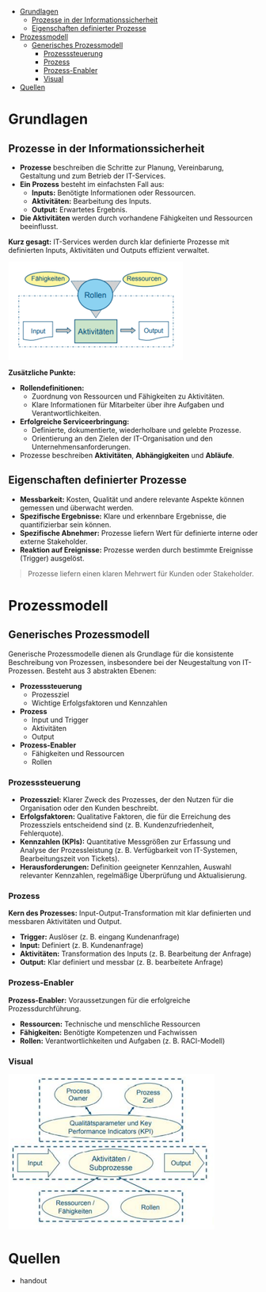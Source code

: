 <!--toc:start-->

- [Grundlagen](#grundlagen)
  - [Prozesse in der Informationssicherheit](#prozesse-in-der-informationssicherheit)
  - [Eigenschaften definierter Prozesse](#eigenschaften-definierter-prozesse)
- [Prozessmodell](#prozessmodell)
  - [Generisches Prozessmodell](#generisches-prozessmodell)
    - [Prozesssteuerung](#prozesssteuerung)
    - [Prozess](#prozess)
    - [Prozess-Enabler](#prozess-enabler)
    - [Visual](#visual)
- [Quellen](#quellen)
<!--toc:end-->

# Grundlagen

## Prozesse in der Informationssicherheit

- **Prozesse** beschreiben die Schritte zur Planung, Vereinbarung, Gestaltung und zum Betrieb der IT-Services.
- **Ein Prozess** besteht im einfachsten Fall aus:
  - **Inputs:** Benötigte Informationen oder Ressourcen.
  - **Aktivitäten:** Bearbeitung des Inputs.
  - **Output:** Erwartetes Ergebnis.
- **Die Aktivitäten** werden durch vorhandene Fähigkeiten und Ressourcen beeinflusst.

**Kurz gesagt:** IT-Services werden durch klar definierte Prozesse mit definierten Inputs, Aktivitäten und Outputs effizient verwaltet.

![Prozessdarstellung](./img/6.0_Grundlagen/01_Prozessdarstellung.png)

**Zusätzliche Punkte:**

- **Rollendefinitionen:**
  - Zuordnung von Ressourcen und Fähigkeiten zu Aktivitäten.
  - Klare Informationen für Mitarbeiter über ihre Aufgaben und Verantwortlichkeiten.
- **Erfolgreiche Serviceerbringung:**
  - Definierte, dokumentierte, wiederholbare und gelebte Prozesse.
  - Orientierung an den Zielen der IT-Organisation und den Unternehmensanforderungen.
- Prozesse beschreiben **Aktivitäten**, **Abhängigkeiten** und **Abläufe**.

## Eigenschaften definierter Prozesse

- **Messbarkeit:** Kosten, Qualität und andere relevante Aspekte können gemessen und überwacht werden.
- **Spezifische Ergebnisse:** Klare und erkennbare Ergebnisse, die quantifizierbar sein können.
- **Spezifische Abnehmer:** Prozesse liefern Wert für definierte interne oder externe Stakeholder.
- **Reaktion auf Ereignisse:** Prozesse werden durch bestimmte Ereignisse (Trigger) ausgelöst.

> Prozesse liefern einen klaren Mehrwert für Kunden oder Stakeholder.

# Prozessmodell

## Generisches Prozessmodell

Generische Prozessmodelle dienen als Grundlage für die konsistente Beschreibung von Prozessen, insbesondere bei der Neugestaltung von IT-Prozessen.
Besteht aus 3 abstrakten Ebenen:

- **Prozesssteuerung**
  - Prozessziel
  - Wichtige Erfolgsfaktoren und Kennzahlen
- **Prozess**
  - Input und Trigger
  - Aktivitäten
  - Output
- **Prozess-Enabler**
  - Fähigkeiten und Ressourcen
  - Rollen

### Prozesssteuerung

- **Prozessziel:** Klarer Zweck des Prozesses, der den Nutzen für die Organisation oder den Kunden beschreibt.
- **Erfolgsfaktoren:** Qualitative Faktoren, die für die Erreichung des Prozessziels entscheidend sind (z. B. Kundenzufriedenheit, Fehlerquote).
- **Kennzahlen (KPIs):** Quantitative Messgrößen zur Erfassung und Analyse der Prozessleistung (z. B. Verfügbarkeit von IT-Systemen, Bearbeitungszeit von Tickets).
- **Herausforderungen:** Definition geeigneter Kennzahlen, Auswahl relevanter Kennzahlen, regelmäßige Überprüfung und Aktualisierung.

### Prozess

**Kern des Prozesses:** Input-Output-Transformation mit klar definierten und messbaren Aktivitäten und Output.

- **Trigger:** Auslöser (z. B. eingang Kundenanfrage)
- **Input:** Definiert (z. B. Kundenanfrage)
- **Aktivitäten:** Transformation des Inputs (z. B. Bearbeitung der Anfrage)
- **Output:** Klar definiert und messbar (z. B. bearbeitete Anfrage)

### Prozess-Enabler

**Prozess-Enabler:** Voraussetzungen für die erfolgreiche Prozessdurchführung.

- **Ressourcen:** Technische und menschliche Ressourcen
- **Fähigkeiten:** Benötigte Kompetenzen und Fachwissen
- **Rollen:** Verantwortlichkeiten und Aufgaben (z. B. RACI-Modell)

### Visual

![Generische Prozessmodell](./img/6.0_Grundlagen/02_Generisches_Prozessmodell.png)

# Quellen

- handout
